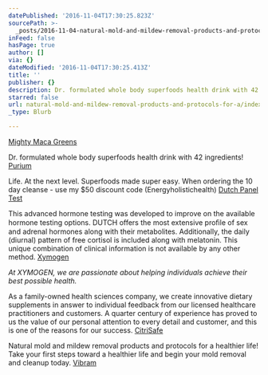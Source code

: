 ```yaml
---
datePublished: '2016-11-04T17:30:25.823Z'
sourcePath: >-
  _posts/2016-11-04-natural-mold-and-mildew-removal-products-and-protocols-for-a.md
inFeed: false
hasPage: true
author: []
via: {}
dateModified: '2016-11-04T17:30:25.413Z'
title: ''
publisher: {}
description: Dr. formulated whole body superfoods health drink with 42 ingredients!
starred: false
url: natural-mold-and-mildew-removal-products-and-protocols-for-a/index.html
_type: Blurb

---
```

[Mighty Maca Greens][0]

Dr. formulated whole body superfoods health drink with 42 ingredients!
[Purium][1]

Life. At the next level. Superfoods made super easy. When ordering the 10 day cleanse - use my $50 discount code (Energyholistichealth)
[Dutch Panel Test][2]

This advanced hormone testing was developed to improve on the available hormone testing options. DUTCH offers the most extensive proﬁle of sex and adrenal hormones along with their metabolites. Additionally, the daily (diurnal) pattern of free cortisol is included along with melatonin. This unique combination of clinical information is not available by any other method.
[Xymogen][3]

_At XYMOGEN, we are passionate about helping individuals achieve their best possible health._

As a family-owned health sciences company, we create innovative dietary supplements in answer to individual feedback from our licensed healthcare practitioners and customers. A quarter century of experience has proved to us the value of our personal attention to every detail and customer, and this is one of the reasons for our success.
[CitriSafe][4]

Natural mold and mildew removal products and protocols for a healthier life! Take your first steps toward a healthier life and begin your mold removal and cleanup today.
[Vibram][5]

[0]: http://drann.ontraport.com/t?orid=14553&opid=6
[1]: http://www.mypurium.com/Energyholistichealth6
[2]: https://dutchtest.com/
[3]: https://www.xymogen.com/
[4]: http://www.citrisafe.com/
[5]: http://us.vibram.com/company/education/fivefingers/